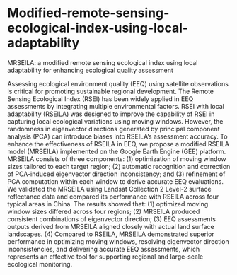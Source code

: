 # Modified-remote-sensing-ecological-index-using-local-adaptability
MRSEILA: a modified remote sensing ecological index using local adaptability for enhancing ecological quality assessment

Assessing ecological environment quality (EEQ) using satellite observations is critical for promoting sustainable regional development. The Remote Sensing Ecological Index (RSEI) has been widely applied in EEQ assessments by integrating multiple environmental factors. RSEI with local adaptability (RSEILA) was designed to improve the capability of RSEI in capturing local ecological variations using moving windows. However, the randomness in eigenvector directions generated by principal component analysis (PCA) can introduce biases into RSEILA’s assessment accuracy. To enhance the effectiveness of RSEILA in EEQ, we propose a modified RSEILA model (MRSEILA) implemented on the Google Earth Engine (GEE) platform. MRSEILA consists of three components: (1) optimization of moving window sizes tailored to each target region; (2) automatic recognition and correction of PCA-induced eigenvector direction inconsistency; and (3) refinement of PCA computation within each window to derive accurate EEQ evaluations. We validated the MRSEILA using Landsat Collection 2 Level-2 surface reflectance data and compared its performance with RSEILA across four typical areas in China. The results showed that: (1) optimized moving window sizes differed across four regions; (2) MRSEILA produced consistent combinations of eigenvector direction; (3) EEQ assessments outputs derived from MRSEILA aligned closely with actual land surface landscapes. (4) Compared to RSEILA, MRSEILA demonstrated superior performance in optimizing moving windows, resolving eigenvector direction inconsistencies, and delivering accurate EEQ assessments, which represents an effective tool for supporting regional and large-scale ecological monitoring.
